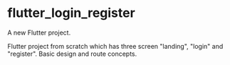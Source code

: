 # flutter_login_register

A new Flutter project.

Flutter project from scratch which has three screen "landing", "login" and "register".
Basic design and route concepts.